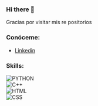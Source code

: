 ### Hi there 👋

Gracias por visitar mis re positorios

### Conóceme:

- [Linkedin](https://www.linkedin.com/in/mauro-munilla-25614922b)

### Skills:

![PYTHON](https://img.shields.io/badge/PYTHON-119515?style=for-the-badge&logo=PYTHON&logoColor=white&labelColor=101010)</br>
![C++](https://img.shields.io/badge/C++-3DOC84?style=for-the-badge&logo=C++&logoColor=white&labelColor=101010)</br>
![HTML](https://img.shields.io/badge/HTML-3DDC84?style=for-the-badge&logo=HTML&logoColor=white&labelColor=101010)</br>
![CSS](https://img.shields.io/badge/CSS-009505?style=for-the-badge&logo=CSS&logoColor=white&labelColor=101010)</br>

